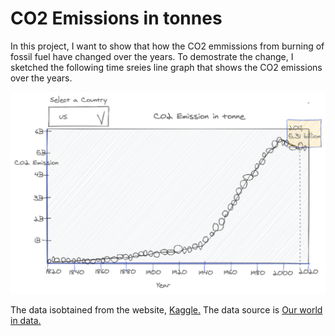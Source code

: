 # CO2 Emissions in tonnes 

In this project, I want to show that how the CO2 emmissions from burning of fossil fuel have changed over the years.
To demostrate the change, I sketched the following time sreies line graph that shows the CO2 emissions over the years. 

![My Prospectus](US_CO2_Emission.png)


  
  The data isobtained from the website, [Kaggle.](https://www.kaggle.com/yoannboyere/co2-ghg-emissionsdata)
The data source is [Our world in data.](https://ourworldindata.org/co2-and-other-greenhouse-gas-emissions)


